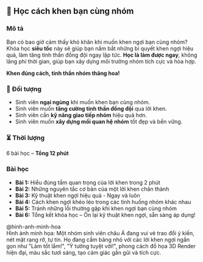 ## 📌 Học cách khen bạn cùng nhóm

### Mô tả
Bạn có bao giờ cảm thấy khó khăn khi muốn khen ngợi bạn cùng nhóm? Khóa học **siêu tốc** này sẽ giúp bạn nắm bắt những bí quyết khen ngợi hiệu quả, làm tăng tinh thần đồng đội ngay lập tức. **Học là làm được ngay**, không lãng phí thời gian, giúp bạn xây dựng môi trường nhóm tích cực và hòa hợp.

**Khen đúng cách, tinh thần nhóm thăng hoa!**

### 🎯 Đối tượng
- Sinh viên **ngại ngùng** khi muốn khen bạn cùng nhóm.
- Sinh viên muốn **tăng cường tinh thần đồng đội** qua lời khen.
- Sinh viên cần **kỹ năng giao tiếp nhóm** hiệu quả hơn.
- Sinh viên muốn **xây dựng mối quan hệ nhóm** tốt đẹp và bền vững.

### ⏳ Thời lượng
6 bài học – **Tổng 12 phút**

### Bài học
- **Bài 1:** Hiểu đúng tầm quan trọng của lời khen trong 2 phút  
- **Bài 2:** Những nguyên tắc cơ bản của một lời khen chân thành  
- **Bài 3:** Kỹ thuật khen ngợi hiệu quả - Ngay và luôn  
- **Bài 4:** Cách khen ngợi khéo léo trong các tình huống nhóm khác nhau  
- **Bài 5:** Tránh những lỗi thường gặp khi khen ngợi bạn cùng nhóm  
- **Bài 6:** Tổng kết khóa học – Ôn lại kỹ thuật khen ngợi, sẵn sàng áp dụng!

@hinh-anh-minh-hoa  
Hình ảnh minh họa: Một nhóm sinh viên châu Á đang vui vẻ trao đổi ý kiến, nét mặt rạng rỡ, tự tin. Họ đang cầm bảng nhỏ với các lời khen ngợi ngắn gọn như "Làm tốt lắm!", "Ý tưởng tuyệt vời!", phong cách đồ họa 3D Render hiện đại, màu sắc tươi sáng, tạo cảm giác gần gũi và tích cực.